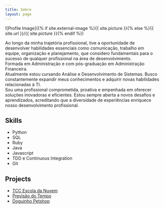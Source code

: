 ```yaml
---
title: Sobre
layout: page
---
```

![Profile Image]({% if site.external-image %}{{ site.picture }}{% else %}{{ site.url }}/{{ site.picture }}{% endif %})

Ao longo da minha trajetória profissional, tive a oportunidade de desenvolver habilidades essenciais como
comunicação, trabalho em equipe, organização e planejamento, que considero fundamentais para o sucesso de qualquer profissional na área de desenvolvimento.<br> 
Formada em Administração e com pós-graduação em Administração Financeira.<br> 
Atualmente estou cursando Análise e Desenvolvimento de Sistemas.
Busco constantemente expandir meus conhecimentos e adquirir novas habilidades relacionadas à TI.<br> 
Sou uma profissional comprometida, proativa e empenhada em oferecer soluções inovadoras e eficientes. Estou sempre aberta a novos desafios e aprendizados, acreditando que a diversidade de experiências enriquece nosso desenvolvimento profissional.

<h2>Skills</h2>

<ul class="skill-list">
	<li>Python</li>
	<li>SQL</li>
	<li>Ruby</li>
	<li>Java</li>
	<li>Javascript</li>
	<li>TDD e Continuous Integration</li>
	<li>Git</li>
</ul>

<h2>Projects</h2>

<ul>
	<li><a href="https://github.com/Vanessamachado93/cloud-aws-tcc">TCC Escola da Nuvem</a></li>
	<li><a href="https://github.com/Vanessamachado93/app-weather">Previsão do Tempo</a></li>
	<li><a href="https://github.com/Vanessamachado93/doguito-petshop-fev-22">Doguinho Petshop</a></li>
</ul>
